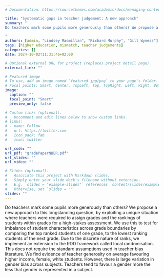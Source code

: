 ```yaml
---
# Documentation: https://sourcethemes.com/academic/docs/managing-content/

title: "Systematic gaps in teacher judgement: A new approach"
summary: "
Do teachers mark some pupils more generously than others? We propose a new approach to this longstanding question, by exploiting a unique situation where teachers were required to assign grades and the rankings of students within grades for a high-stakes assessment. We use this to test for imbalance of student characteristics across grade boundaries by comparing the top ranked students of one grade, to the lowest ranking students of the next grade. Due to the discrete nature of ranks, we implement an extension to the RDD framework called local randomisation. This does not require the standard assumptions used in teacher bias literature. We find evidence of teacher generosity on average favouring higher income, female, white students. However, there is large variation in gender bias across subjects. Teachers tend to favour a gender more the less that gender is represented in a subject. 

"
authors: [admin, "Lindsey Macmillan", "Richard Murphy", "Gill Wyness"]
tags: [higher education, mismatch, teacher judgements]
categories: []
date: 2024-10-02T11:31:46+02:00

# Optional external URL for project (replaces project detail page).
external_link: ""

# Featured image
# To use, add an image named `featured.jpg/png` to your page's folder.
# Focal points: Smart, Center, TopLeft, Top, TopRight, Left, Right, BottomLeft, Bottom, BottomRight.
image:
  caption: ""
  focal_point: "Smart"
  preview_only: false

# Custom links (optional).
#   Uncomment and edit lines below to show custom links.
# links:
# - name: Follow
#   url: https://twitter.com
#   icon_pack: fab
#   icon: twitter

url_code: ""
url_pdf: "gradePaperNBER.pdf"
url_slides: ""
url_video: ""

# Slides (optional).
#   Associate this project with Markdown slides.
#   Simply enter your slide deck's filename without extension.
#   E.g. `slides = "example-slides"` references `content/slides/example-slides.md`.
#   Otherwise, set `slides = ""`.
slides: ""
---
```


Do teachers mark some pupils more generously than others? We propose a new approach to this longstanding question, by exploiting a unique situation where teachers were required to assign grades and the rankings of students within grades for a high-stakes assessment. We use this to test for imbalance of student characteristics across grade boundaries by comparing the top ranked students of one grade, to the lowest ranking students of the next grade. Due to the discrete nature of ranks, we implement an extension to the RDD framework called local randomisation. This does not require the standard assumptions used in teacher bias literature. We find evidence of teacher generosity on average favouring higher income, female, white students. However, there is large variation in gender bias across subjects. Teachers tend to favour a gender more the less that gender is represented in a subject.
